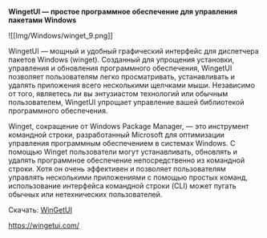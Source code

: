 **WingetUI — простое программное обеспечение для управления пакетами Windows**

![[Img/Windows/winget_9.png]]

WingetUI — мощный и удобный графический интерфейс для диспетчера пакетов Windows (winget). Созданный для упрощения установки, управления и обновления программного обеспечения, WingetUI позволяет пользователям легко просматривать, устанавливать и удалять приложения всего несколькими щелчками мыши. Независимо от того, являетесь ли вы энтузиастом технологий или обычным пользователем, WingetUI упрощает управление вашей библиотекой программного обеспечения.

Winget, сокращение от Windows Package Manager, — это инструмент командной строки, разработанный Microsoft для оптимизации управления программным обеспечением в системах Windows. С помощью Winget пользователи могут устанавливать, обновлять и удалять программное обеспечение непосредственно из командной строки. Хотя он очень эффективен и позволяет пользователям управлять несколькими приложениями с помощью простых команд, использование интерфейса командной строки (CLI) может пугать обычных или нетехнических пользователей.

Скачать: [WinGetUI](wingetui-3-1-1.exe)

https://wingetui.com/